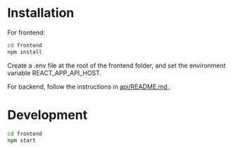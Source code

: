 # Installation

For frontend: 

``` sh
cd frontend
npm install
```

Create a .env file at the root of the frontend folder, and set the environment 
variable REACT_APP_API_HOST.

For backend, follow the instructions in [api/README.md ](./api/README.md).

#  Development

``` sh
cd frontend
npm start
```